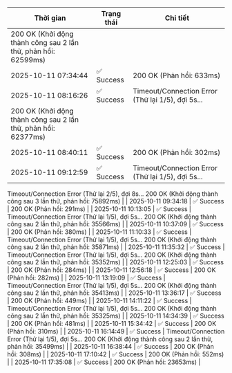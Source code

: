| Thời gian | Trạng thái | Chi tiết |
|---|---|---|
200 OK (Khởi động thành công sau 2 lần thử, phản hồi: 62599ms) |
| 2025-10-11 07:34:44 | ✅ Success | 200 OK (Phản hồi: 633ms) |
| 2025-10-11 08:16:26 | ✅ Success | Timeout/Connection Error (Thử lại 1/5), đợi 5s...
200 OK (Khởi động thành công sau 2 lần thử, phản hồi: 62377ms) |
| 2025-10-11 08:40:11 | ✅ Success | 200 OK (Phản hồi: 302ms) |
| 2025-10-11 09:12:59 | ✅ Success | Timeout/Connection Error (Thử lại 1/5), đợi 5s...
Timeout/Connection Error (Thử lại 2/5), đợi 8s...
200 OK (Khởi động thành công sau 3 lần thử, phản hồi: 75892ms) |
| 2025-10-11 09:34:18 | ✅ Success | 200 OK (Phản hồi: 291ms) |
| 2025-10-11 10:13:05 | ✅ Success | Timeout/Connection Error (Thử lại 1/5), đợi 5s...
200 OK (Khởi động thành công sau 2 lần thử, phản hồi: 35566ms) |
| 2025-10-11 10:37:09 | ✅ Success | 200 OK (Phản hồi: 380ms) |
| 2025-10-11 11:10:33 | ✅ Success | Timeout/Connection Error (Thử lại 1/5), đợi 5s...
200 OK (Khởi động thành công sau 2 lần thử, phản hồi: 35871ms) |
| 2025-10-11 11:35:32 | ✅ Success | Timeout/Connection Error (Thử lại 1/5), đợi 5s...
200 OK (Khởi động thành công sau 2 lần thử, phản hồi: 35352ms) |
| 2025-10-11 12:25:03 | ✅ Success | 200 OK (Phản hồi: 284ms) |
| 2025-10-11 12:56:18 | ✅ Success | 200 OK (Phản hồi: 282ms) |
| 2025-10-11 13:19:09 | ✅ Success | Timeout/Connection Error (Thử lại 1/5), đợi 5s...
200 OK (Khởi động thành công sau 2 lần thử, phản hồi: 35413ms) |
| 2025-10-11 13:36:17 | ✅ Success | 200 OK (Phản hồi: 449ms) |
| 2025-10-11 14:11:22 | ✅ Success | Timeout/Connection Error (Thử lại 1/5), đợi 5s...
200 OK (Khởi động thành công sau 2 lần thử, phản hồi: 35325ms) |
| 2025-10-11 14:34:39 | ✅ Success | 200 OK (Phản hồi: 481ms) |
| 2025-10-11 15:34:42 | ✅ Success | 200 OK (Phản hồi: 310ms) |
| 2025-10-11 16:14:49 | ✅ Success | Timeout/Connection Error (Thử lại 1/5), đợi 5s...
200 OK (Khởi động thành công sau 2 lần thử, phản hồi: 35499ms) |
| 2025-10-11 16:38:44 | ✅ Success | 200 OK (Phản hồi: 308ms) |
| 2025-10-11 17:10:42 | ✅ Success | 200 OK (Phản hồi: 552ms) |
| 2025-10-11 17:35:08 | ✅ Success | 200 OK (Phản hồi: 23653ms) |
